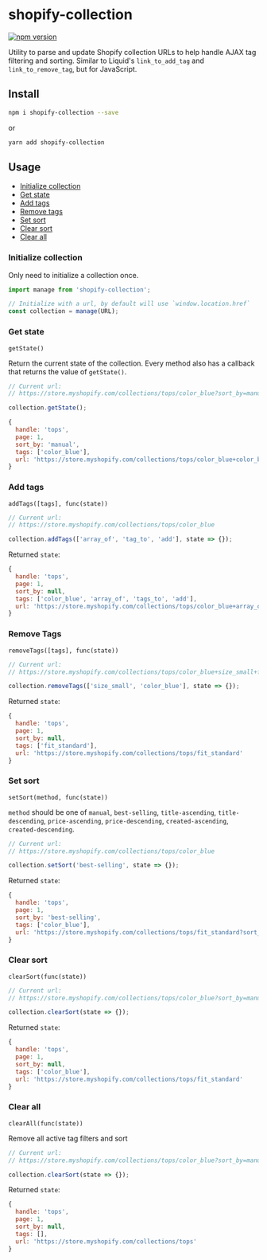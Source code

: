 # shopify-collection

[![npm version](https://img.shields.io/npm/v/shopify-collection.svg?style=flat-square)](https://www.npmjs.com/package/shopify-collection)

Utility to parse and update Shopify collection URLs to help handle AJAX tag filtering and sorting. Similar to Liquid's `link_to_add_tag` and `link_to_remove_tag`, but for JavaScript.

## Install

```sh
npm i shopify-collection --save
```

or

```sh
yarn add shopify-collection
```

## Usage

- [Initialize collection](#initialize-collection)
- [Get state](#get-state)
- [Add tags](#add-tags)
- [Remove tags](#remove-tags)
- [Set sort](#set-sort)
- [Clear sort](#clear-sort)
- [Clear all](#clear-all)

### Initialize collection

Only need to initialize a collection once.

```js
import manage from 'shopify-collection';

// Initialize with a url, by default will use `window.location.href`
const collection = manage(URL);
```

### Get state

`getState()`

Return the current state of the collection. Every method also has a callback that returns the value of `getState()`.

```js
// Current url:
// https://store.myshopify.com/collections/tops/color_blue?sort_by=manual

collection.getState();
```

```js
{
  handle: 'tops',
  page: 1,
  sort_by: 'manual',
  tags: ['color_blue'],
  url: 'https://store.myshopify.com/collections/tops/color_blue+color_black?sort_by=manual'
}
```

### Add tags

`addTags([tags], func(state))`

```js
// Current url:
// https://store.myshopify.com/collections/tops/color_blue

collection.addTags(['array_of', 'tag_to', 'add'], state => {});
```

Returned `state`:

```js
{
  handle: 'tops',
  page: 1,
  sort_by: null,
  tags: ['color_blue', 'array_of', 'tags_to', 'add'],
  url: 'https://store.myshopify.com/collections/tops/color_blue+array_of+tags_to+add'
}
```

### Remove Tags

`removeTags([tags], func(state))`

```js
// Current url:
// https://store.myshopify.com/collections/tops/color_blue+size_small+fit_standard

collection.removeTags(['size_small', 'color_blue'], state => {});
```

Returned `state`:

```js
{
  handle: 'tops',
  page: 1,
  sort_by: null,
  tags: ['fit_standard'],
  url: 'https://store.myshopify.com/collections/tops/fit_standard'
}
```

### Set sort

`setSort(method, func(state))`

`method` should be one of `manual`, `best-selling`, `title-ascending`, `title-descending`, `price-ascending`, `price-descending`, `created-ascending`, `created-descending`.

```js
// Current url:
// https://store.myshopify.com/collections/tops/color_blue

collection.setSort('best-selling', state => {});
```

Returned `state`:

```js
{
  handle: 'tops',
  page: 1,
  sort_by: 'best-selling',
  tags: ['color_blue'],
  url: 'https://store.myshopify.com/collections/tops/fit_standard?sort_by=best-selling'
}
```

### Clear sort

`clearSort(func(state))`

```js
// Current url:
// https://store.myshopify.com/collections/tops/color_blue?sort_by=manual

collection.clearSort(state => {});
```

Returned `state`:

```js
{
  handle: 'tops',
  page: 1,
  sort_by: null,
  tags: ['color_blue'],
  url: 'https://store.myshopify.com/collections/tops/fit_standard'
}
```

### Clear all

`clearAll(func(state))`

Remove all active tag filters and sort

```js
// Current url:
// https://store.myshopify.com/collections/tops/color_blue?sort_by=manual

collection.clearSort(state => {});
```

Returned `state`:

```js
{
  handle: 'tops',
  page: 1,
  sort_by: null,
  tags: [],
  url: 'https://store.myshopify.com/collections/tops'
}
```
